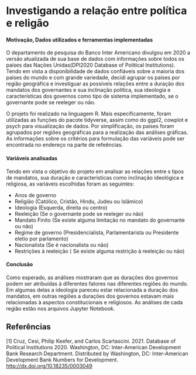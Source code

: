 # Investigando a relação entre política e religão

#### Motivação, Dados utilizados e ferramentas implementadas
 O departamento de pesquisa do Banco Inter Americano divulgou em 2020 a versão atualizada de sua base de dados com informações sobre todos os países das Nações Unidas(DPI2020 Database of Political Institutions). Tendo em vista a disponibilidade de dados confiáveis sobre a maioria dos países do mundo e com grande variedade, decidi agrupar os países por região geográfica e investiguar as possíveis relações entre a duração dos mandatos dos governantes e sua inclinação política, sua ideologia e características dos governos como tipo de sistema implementado, se o governante pode se reeleger ou não. 

O projeto foi realizado na linguagem R. Mais especificamente, foram utilizadas as funções do pacote tidyverse, assim como do ggpl2, cowplot e psych para visualização de dados. Por simplificação, os países foram agrupados por regiões geográficas para a realização das análises gráficas. As informações sobre os critérios para formulação das variáveis pode ser encontrada no endereço na parte de refeências. 

#### Variáveis analisadas
Tendo em vista o objetivo do projeto em analisar as relações entre s tipos de mandatos, sua duração e características como inclinação ideológica e religiosa, as variáveis escolhidas foram as seguintes:
* Anos de governo
* Religião (Católico, Cristão, Hindu, Judeu ou Islãmico)
* Ideologia (Esquerda, direita ou centro)
* Reeleição (Se o governante pode se reeleger ou não)
* Mandato Finito (Se existe alguma limitação no mandato do governante ou não)
* Regime de governo (Presidencialista, Parlamentarista ou Presidente eletio por parlamento) 
* Nacionalista (Se é nacionalista ou não)
* Restrições à reeleição ( Se existe alguma restrição à reeleição ou não)

#### Conclusão
Como esperado, as análises mostraram que as durações dos governos podem ser atribuídas à diferentes fatores nas diferentes regiões do mundo. Em algumas delas a ideologia pareceu estar relacionada a duração dos mandatos, em outras regiões a durações dos governos estavam mais relacionadas à aspectos constitucionais e religiosos. As análises de cada região estão nos arquivos Jupyter Notebook.

## Referências
<a id="1">[1]</a> 
Cruz, Cesi, Philip Keefer, and Carlos Scartascini. 2021. Database of Political Institutions 2020.
Washington, DC: Inter-American Development Bank Research Department.
Distributed by Washington, DC: Inter-American Development Bank Numbers for Development.
http://dx.doi.org/10.18235/0003049
